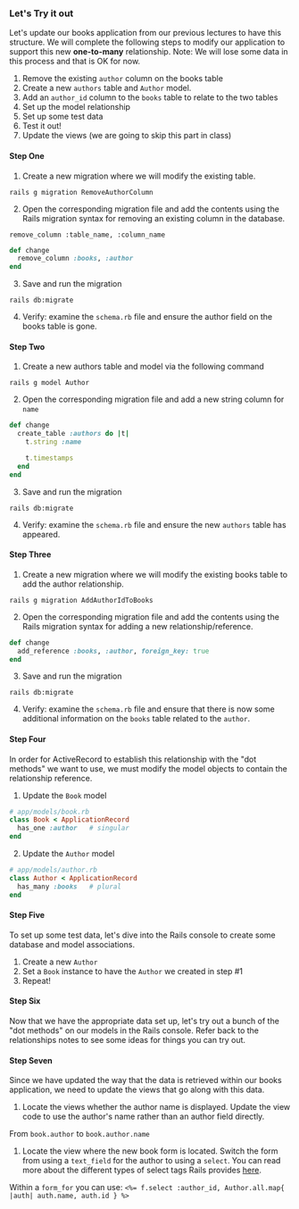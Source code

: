 ### Let's Try it out
Let's update our books application from our previous lectures to have this structure. We will complete the following steps to modify our application to support this new **one-to-many** relationship. Note: We will lose some data in this process and that is OK for now.

1. Remove the existing `author` column on the books table
2. Create a new `authors` table and `Author` model.
3. Add an `author_id` column to the `books` table to relate to the two tables
4. Set up the model relationship
5. Set up some test data
6. Test it out!
7. Update the views (we are going to skip this part in class)

#### Step One
1. Create a new migration where we will modify the existing table.

  `rails g migration RemoveAuthorColumn`

2. Open the corresponding migration file and add the contents using the Rails migration syntax for removing an existing column in the database.

  `remove_column :table_name, :column_name`

  ```ruby
  def change
    remove_column :books, :author
  end
  ```

3. Save and run the migration

  `rails db:migrate`

4. Verify: examine the `schema.rb` file and ensure the author field on the books table is gone.

#### Step Two
1. Create a new authors table and model via the following command

  `rails g model Author`

2. Open the corresponding migration file and add a new string column for `name`

  ```ruby
  def change
    create_table :authors do |t|
      t.string :name

      t.timestamps
    end
  end
  ```

3. Save and run the migration

  `rails db:migrate`

4. Verify: examine the `schema.rb` file and ensure the new `authors` table has appeared.



#### Step Three
1. Create a new migration where we will modify the existing books table to add the author relationship.

  `rails g migration AddAuthorIdToBooks`

2. Open the corresponding migration file and add the contents using the Rails migration syntax for adding a new relationship/reference.

  ```ruby
  def change
    add_reference :books, :author, foreign_key: true
  end
  ```

3. Save and run the migration

  `rails db:migrate`

4. Verify: examine the `schema.rb` file and ensure that there is now some additional information on the `books` table related to the `author`.

#### Step Four
In order for ActiveRecord to establish this relationship with the "dot methods" we want to use, we must modify the model objects to contain the relationship reference.

1. Update the `Book` model
  ```ruby
  # app/models/book.rb
  class Book < ApplicationRecord
    has_one :author   # singular
  end
  ```

2. Update the `Author` model
  ```ruby
  # app/models/author.rb
  class Author < ApplicationRecord
    has_many :books   # plural
  end
  ```

#### Step Five
To set up some test data, let's dive into the Rails console to create some database and model associations.

1. Create a new `Author`
2. Set a `Book` instance to have the `Author` we created in step #1
3. Repeat!


#### Step Six
Now that we have the appropriate data set up, let's try out a bunch of the "dot methods" on our models in the Rails console. Refer back to the relationships notes to see some ideas for things you can try out.

#### Step Seven
Since we have updated the way that the data is retrieved within our books application, we need to update the views that go along with this data.

1. Locate the views whether the author name is displayed. Update the view code to use the author's name rather than an author field directly.

  From `book.author` to `book.author.name`

1. Locate the view where the new book form is located. Switch the form from using a `text_field` for the author to using a `select`. You can read more about the different types of select tags Rails provides [here](http://guides.rubyonrails.org/form_helpers.html#making-select-boxes-with-ease).

  Within a `form_for` you can use:
  `<%= f.select :author_id, Author.all.map{ |auth| auth.name, auth.id } %>`
